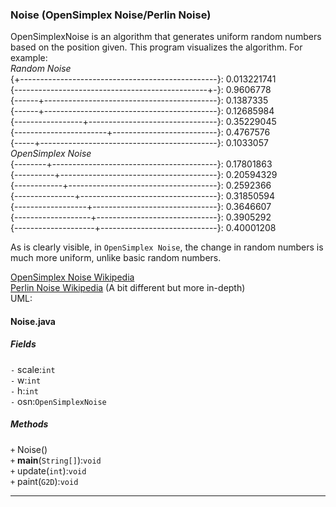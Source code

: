 ### Noise (OpenSimplex Noise/Perlin Noise)
OpenSimplexNoise is an algorithm that generates uniform random numbers based on the position given. This program visualizes the algorithm. For example:  
*Random Noise*  
{+-------------------------------------------------}: 0.013221741  
{------------------------------------------------+-}: 0.9606778  
{------+-------------------------------------------}: 0.1387335  
{------+-------------------------------------------}: 0.12685984  
{-----------------+--------------------------------}: 0.35229045  
{-----------------------+--------------------------}: 0.4767576  
{-----+--------------------------------------------}: 0.1033057  
*OpenSimplex Noise*  
{--------+-----------------------------------------}: 0.17801863  
{----------+---------------------------------------}: 0.20594329  
{------------+-------------------------------------}: 0.2592366  
{---------------+----------------------------------}: 0.31850594  
{------------------+-------------------------------}: 0.3646607  
{-------------------+------------------------------}: 0.3905292  
{--------------------+-----------------------------}: 0.40001208  

As is clearly visible, in `OpenSimplex Noise`, the change in random numbers is much more uniform, unlike basic random numbers.

[OpenSimplex Noise Wikipedia](https://en.wikipedia.org/wiki/OpenSimplex_noise)  
[Perlin Noise Wikipedia](https://en.wikipedia.org/wiki/Perlin_noise) (A bit different but more in-depth)   
UML:
#### Noise.java
##### Fields
`-` scale:`int`  
`-` w:`int`  
`-` h:`int`  
`-` osn:`OpenSimplexNoise`  
##### Methods
`+` Noise()  
`+` **main**(`String[]`):`void`  
`+` update(`int`):`void`  
`+` paint(`G2D`):`void`
***